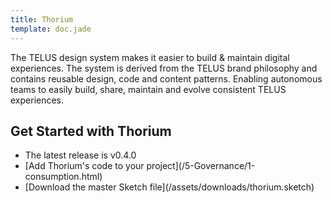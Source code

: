 ```yaml
---
title: Thorium
template: doc.jade
---
```


The TELUS design system makes it easier to build & maintain digital experiences. The system is derived from the TELUS brand philosophy and contains reusable design, code and content patterns. Enabling autonomous teams to easily build, share, maintain and evolve consistent TELUS experiences.

## Get Started with Thorium

<ul class="list list--bulleted">
    <li class="list__item">The latest release is v0.4.0</li>
    <li class="list__item">[Add Thorium's code to your project](/5-Governance/1-consumption.html)</li>
    <li class="list__item">[Download the master Sketch file](/assets/downloads/thorium.sketch)</li>
</ul>